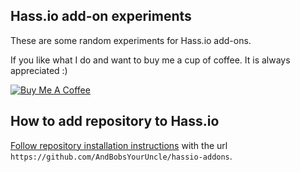 Hass.io add-on experiments
--------------------------

These are some random experiments for Hass.io add-ons.

If you like what I do and want to buy me a cup of coffee. It is always appreciated :)

<a href="https://www.buymeacoffee.com/ij1qXRM6E" target="_blank"><img src="https://www.buymeacoffee.com/assets/img/custom_images/orange_img.png" alt="Buy Me A Coffee" style="height: auto !important;width: auto !important;" ></a>

## How to add repository to Hass.io

[Follow repository installation instructions](https://home-assistant.io/hassio/installing_third_party_addons/) with the url `https://github.com/AndBobsYourUncle/hassio-addons`.
